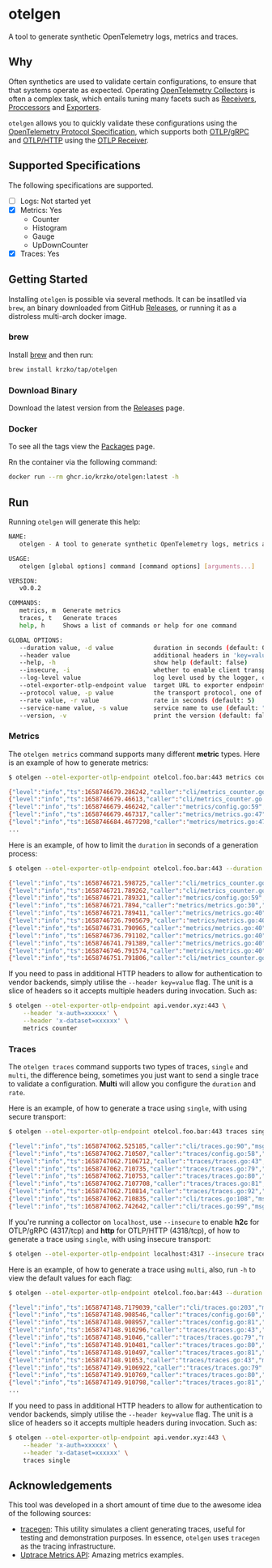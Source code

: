 # otelgen

A tool to generate synthetic OpenTelemetry logs, metrics and traces.

## Why

Often synthetics are used to validate  certain configurations, to ensure that that systems operate as expected. Operating [OpenTelemetry Collectors](https://opentelemetry.io/docs/collector/) is often a complex task, which entails tuning many facets such as [Receivers](https://opentelemetry.io/docs/collector/configuration/#receivers), [Proccessors](https://opentelemetry.io/docs/collector/configuration/#processors) and [Exporters](https://opentelemetry.io/docs/collector/configuration/#processors).

`otelgen` allows you to quickly validate these configurations using the [OpenTelemetry Protocol Specification](https://github.com/open-telemetry/opentelemetry-specification/blob/main/specification/protocol/otlp.md), which supports both [OTLP/gRPC](https://github.com/open-telemetry/opentelemetry-specification/blob/main/specification/protocol/otlp.md#otlpgrpc) and [OTLP/HTTP](https://github.com/open-telemetry/opentelemetry-specification/blob/main/specification/protocol/otlp.md#otlphttp) using the [OTLP Receiver](https://github.com/open-telemetry/opentelemetry-collector/tree/main/receiver/otlpreceiver).

## Supported Specifications

The following specifications are supported.

- [ ] Logs: Not started yet
- [X] Metrics: Yes
  - Counter
  - Histogram
  - Gauge
  - UpDownCounter
- [X] Traces: Yes

## Getting Started

Installing `otelgen` is possible via several methods. It can be insatlled via `brew`, an binary downloaded from GitHub [Releases](https://github.com/krzko/otelgen/releases), or running it as a distroless multi-arch docker image.

### brew

Install [brew](https://brew.sh/) and then run:

```sh
brew install krzko/tap/otelgen
```

### Download Binary

Download the latest version from the [Releases](https://github.com/krzko/otelgen/releases) page.

### Docker

To see all the tags view the [Packages](https://github.com/krzko/proto2yaml/pkgs/container/proto2yaml) page.

Rn the container via the following command:

```sh
docker run --rm ghcr.io/krzko/otelgen:latest -h
```

## Run

Running `otelgen` will generate this help:

```sh
NAME:
   otelgen - A tool to generate synthetic OpenTelemetry logs, metrics and traces

USAGE:
   otelgen [global options] command [command options] [arguments...]

VERSION:
   v0.0.2

COMMANDS:
   metrics, m  Generate metrics
   traces, t   Generate traces
   help, h     Shows a list of commands or help for one command

GLOBAL OPTIONS:
   --duration value, -d value           duration in seconds (default: 0)
   --header value                       additional headers in 'key=value' format  (accepts multiple inputs)
   --help, -h                           show help (default: false)
   --insecure, -i                       whether to enable client transport security (default: false)
   --log-level value                    log level used by the logger, one of: debug, info, warn, error (default: "info")
   --otel-exporter-otlp-endpoint value  target URL to exporter endpoint
   --protocol value, -p value           the transport protocol, one of: grpc, http (default: "grpc")
   --rate value, -r value               rate in seconds (default: 5)
   --service-name value, -s value       service name to use (default: "otelgen")
   --version, -v                        print the version (default: false)
```

### Metrics

The `otelgen metrics` command supports many different **metric** types. Here is an example of how to generate metrics:

```sh
$ otelgen --otel-exporter-otlp-endpoint otelcol.foo.bar:443 metrics counter

{"level":"info","ts":1658746679.286242,"caller":"cli/metrics_counter.go:70","msg":"starting gRPC exporter"}
{"level":"info","ts":1658746679.46613,"caller":"cli/metrics_counter.go:87","msg":"Starting metrics generation"}
{"level":"info","ts":1658746679.466242,"caller":"metrics/config.go:59","msg":"generation of metrics is limited","per-second":5}
{"level":"info","ts":1658746679.467317,"caller":"metrics/metrics.go:47","msg":"generating","name":"otelgen.metrics.counter"}
{"level":"info","ts":1658746684.4677298,"caller":"metrics/metrics.go:47","msg":"generating","name":"otelgen.metrics.counter"}
...
```

Here is an example, of how to limit the `duration` in seconds of a generation process:

```sh
$ otelgen --otel-exporter-otlp-endpoint otelcol.foo.bar:443 --duration 30 metrics counter

{"level":"info","ts":1658746721.598725,"caller":"cli/metrics_counter.go:70","msg":"starting gRPC exporter"}
{"level":"info","ts":1658746721.789262,"caller":"cli/metrics_counter.go:87","msg":"Starting metrics generation"}
{"level":"info","ts":1658746721.789321,"caller":"metrics/config.go:59","msg":"generation of metrics is limited","per-second":5}
{"level":"info","ts":1658746721.7894,"caller":"metrics/metrics.go:30","msg":"generation duration","seconds":30}
{"level":"info","ts":1658746721.789411,"caller":"metrics/metrics.go:40","msg":"generating","name":"otelgen.metrics.counter"}
{"level":"info","ts":1658746726.7905679,"caller":"metrics/metrics.go:40","msg":"generating","name":"otelgen.metrics.counter"}
{"level":"info","ts":1658746731.790965,"caller":"metrics/metrics.go:40","msg":"generating","name":"otelgen.metrics.counter"}
{"level":"info","ts":1658746736.791102,"caller":"metrics/metrics.go:40","msg":"generating","name":"otelgen.metrics.counter"}
{"level":"info","ts":1658746741.791389,"caller":"metrics/metrics.go:40","msg":"generating","name":"otelgen.metrics.counter"}
{"level":"info","ts":1658746746.791574,"caller":"metrics/metrics.go:40","msg":"generating","name":"otelgen.metrics.counter"}
{"level":"info","ts":1658746751.791806,"caller":"cli/metrics_counter.go:79","msg":"stopping the exporter"}
```

If you need to pass in additional HTTP headers to allow for authentication to vendor backends, simply utilise the `--header key=value` flag. The unit is a slice of headers so it accepts multiple headers during invocation. Such as:

```sh
$ otelgen --otel-exporter-otlp-endpoint api.vendor.xyz:443 \
    --header 'x-auth=xxxxxx' \
    --header 'x-dataset=xxxxxx' \
    metrics counter
```

### Traces

The `otelgen traces` command supports two types of traces, `single` and `multi`, the difference being, sometimes you just want to send a single trace to validate a configuration. **Multi** will allow you configure the `duration` and `rate`.

Here is an example, of how to generate a trace using `single`, with using secure transport:

```sh
$ otelgen --otel-exporter-otlp-endpoint otelcol.foo.bar:443 traces single

{"level":"info","ts":1658747062.525185,"caller":"cli/traces.go:90","msg":"starting gRPC exporter"}
{"level":"info","ts":1658747062.710507,"caller":"traces/config.go:58","msg":"generation of traces isn't being throttled"}
{"level":"info","ts":1658747062.7106712,"caller":"traces/traces.go:43","msg":"starting traces","worker":0}
{"level":"info","ts":1658747062.710735,"caller":"traces/traces.go:79","msg":"Trace","worker":0,"traceId":"9481f4c1a9099079c49ed14af2739b6d"}
{"level":"info","ts":1658747062.710753,"caller":"traces/traces.go:80","msg":"Parent Span","worker":0,"spanId":"fd76b9e4265aecfc"}
{"level":"info","ts":1658747062.7107708,"caller":"traces/traces.go:81","msg":"Child Span","worker":0,"spanId":"02267d8d1342d63a"}
{"level":"info","ts":1658747062.710814,"caller":"traces/traces.go:92","msg":"traces generated","worker":0,"traces":2}
{"level":"info","ts":1658747062.710835,"caller":"cli/traces.go:108","msg":"stop the batch span processor"}
{"level":"info","ts":1658747062.742642,"caller":"cli/traces.go:99","msg":"stopping the exporter"}
```

If you're running a collector on `localhost`, use `--insecure` to enable **h2c** for OTLP/gRPC (4317/tcp) and **http** for OTLP/HTTP (4318/tcp), of how to generate a trace using `single`, with using insecure transport:

```sh
$ otelgen --otel-exporter-otlp-endpoint localhost:4317 --insecure traces single
```

Here is an example, of how to generate a trace using `multi`, also, run `-h` to view the default values for each flag:

```sh
$ otelgen --otel-exporter-otlp-endpoint otelcol.foo.bar:443 --duration 10 --rate 1 traces multi

{"level":"info","ts":1658747148.7179039,"caller":"cli/traces.go:203","msg":"starting gRPC exporter"}
{"level":"info","ts":1658747148.908546,"caller":"traces/config.go:60","msg":"generation of traces is limited","per-second":1}
{"level":"info","ts":1658747148.908957,"caller":"traces/config.go:81","msg":"generation duration","seconds":10}
{"level":"info","ts":1658747148.910296,"caller":"traces/traces.go:43","msg":"starting traces","worker":0}
{"level":"info","ts":1658747148.91046,"caller":"traces/traces.go:79","msg":"Trace","worker":0,"traceId":"e299fc2461e04ee3c97d4f59e9b5f67a"}
{"level":"info","ts":1658747148.910481,"caller":"traces/traces.go:80","msg":"Parent Span","worker":0,"spanId":"0cefe413f4f5559a"}
{"level":"info","ts":1658747148.910497,"caller":"traces/traces.go:81","msg":"Child Span","worker":0,"spanId":"0ff83ff196aa83de"}
{"level":"info","ts":1658747148.91053,"caller":"traces/traces.go:43","msg":"starting traces","worker":0}
{"level":"info","ts":1658747149.9106922,"caller":"traces/traces.go:79","msg":"Trace","worker":0,"traceId":"9161121ffb377ef3e7b1d1efdb88c5d3"}
{"level":"info","ts":1658747149.910769,"caller":"traces/traces.go:80","msg":"Parent Span","worker":0,"spanId":"0aab1b9d6535bb84"}
{"level":"info","ts":1658747149.910798,"caller":"traces/traces.go:81","msg":"Child Span","worker":0,"spanId":"665b66edc4c7e26e"}
...
```

If you need to pass in additional HTTP headers to allow for authentication to vendor backends, simply utilise the `--header key=value` flag. The unit is a slice of headers so it accepts multiple headers during invocation. Such as:

```sh
$ otelgen --otel-exporter-otlp-endpoint api.vendor.xyz:443 \
    --header 'x-auth=xxxxxx' \
    --header 'x-dataset=xxxxxx' \
    traces single
```

## Acknowledgements

This tool was developed in a short amount of time due to the awesome idea of the following sources:

- [tracegen](https://github.com/open-telemetry/opentelemetry-collector-contrib/tree/main/cmd/tracegen): This utility simulates a client generating traces, useful for testing and demonstration purposes. In essence, `otelgen` uses `tracegen` as the tracing infrastructure.
- [Uptrace Metrics API](https://uptrace.dev/opentelemetry/go-metrics.html): Amazing metrics examples.
